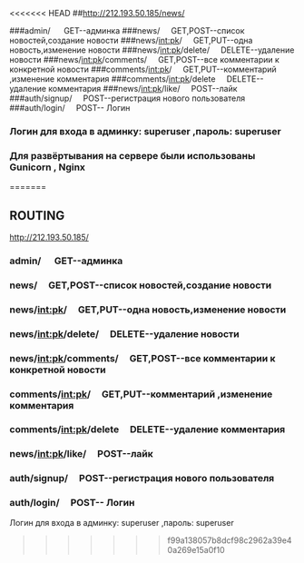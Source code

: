 <<<<<<< HEAD
##http://212.193.50.185/news/

###admin/ &nbsp;&nbsp;&nbsp;&nbsp;&nbsp;GET--админка
###news/&nbsp;&nbsp;&nbsp;&nbsp;&nbsp;GET,POST--список новостей,создание новости
###news/<int:pk>/&nbsp;&nbsp;&nbsp;&nbsp;&nbsp;GET,PUT--одна новость,изменение новости
###news/<int:pk>/delete/&nbsp;&nbsp;&nbsp;&nbsp;&nbsp;DELETE--удаление новости
###news/<int:pk>/comments/&nbsp;&nbsp;&nbsp;&nbsp;&nbsp;GET,POST--все комментарии к конкретной новости
###comments/<int:pk>/&nbsp;&nbsp;&nbsp;&nbsp;&nbsp;GET,PUT--комментарий ,изменение комментария 
###comments/<int:pk>/delete&nbsp;&nbsp;&nbsp;&nbsp;&nbsp;DELETE--удаление комментария
###news/<int:pk>/like/&nbsp;&nbsp;&nbsp;&nbsp;&nbsp;POST--лайк
###auth/signup/&nbsp;&nbsp;&nbsp;&nbsp;&nbsp;POST--регистрация нового пользователя
###auth/login/&nbsp;&nbsp;&nbsp;&nbsp;&nbsp;POST-- Логин 

### Логин для входа в админку: superuser ,пароль: superuser

### Для развёртывания на сервере были использованы Gunicorn , Nginx 
=======
## ROUTING    
http://212.193.50.185/
### admin/ &nbsp;&nbsp;&nbsp;&nbsp;&nbsp;GET--админка
### news/&nbsp;&nbsp;&nbsp;&nbsp;&nbsp;GET,POST--список новостей,создание новости
### news/<int:pk>/&nbsp;&nbsp;&nbsp;&nbsp;&nbsp;GET,PUT--одна новость,изменение новости
### news/<int:pk>/delete/&nbsp;&nbsp;&nbsp;&nbsp;&nbsp;DELETE--удаление новости
### news/<int:pk>/comments/&nbsp;&nbsp;&nbsp;&nbsp;&nbsp;GET,POST--все комментарии к конкретной новости
### comments/<int:pk>/&nbsp;&nbsp;&nbsp;&nbsp;&nbsp;GET,PUT--комментарий ,изменение комментария 
### comments/<int:pk>/delete&nbsp;&nbsp;&nbsp;&nbsp;&nbsp;DELETE--удаление комментария
### news/<int:pk>/like/&nbsp;&nbsp;&nbsp;&nbsp;&nbsp;POST--лайк
### auth/signup/&nbsp;&nbsp;&nbsp;&nbsp;&nbsp;POST--регистрация нового пользователя
### auth/login/&nbsp;&nbsp;&nbsp;&nbsp;&nbsp;POST-- Логин 

Логин для входа в админку: superuser ,пароль: superuser
>>>>>>> f99a138057b8dcf98c2962a39e40a269e15a0f10
